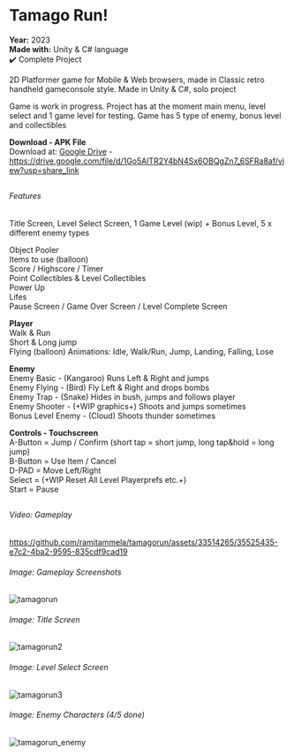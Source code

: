 # Tamago Run!

**Year:** 2023  
**Made with:** Unity & C# language  
✔️ Complete Project

2D Platformer game for Mobile & Web browsers, made in Classic retro handheld gameconsole style. Made in Unity & C#, solo project

Game is work in progress. Project has at the moment main menu, level select and 1 game level for testing. Game has 5 type of enemy, bonus level and collectibles

**Download - APK File**  
Download at: [Google Drive](https://drive.google.com/file/d/1Go5AlTR2Y4bN4Sx6OBQgZn7_6SFRa8af/view?usp=share_link) - https://drive.google.com/file/d/1Go5AlTR2Y4bN4Sx6OBQgZn7_6SFRa8af/view?usp=share_link


##


###### Features
Title Screen, Level Select Screen, 1 Game Level (wip) + Bonus Level, 5 x different enemy types

Object Pooler  
Items to use (balloon)  
Score / Highscore  / Timer  
Point Collectibles & Level Collectibles  
Power Up  
Lifes  
Pause Screen / Game Over Screen / Level Complete Screen
 
**Player**  
Walk & Run  
Short & Long jump  
Flying (balloon)
Animations: Idle, Walk/Run, Jump, Landing, Falling, Lose  

**Enemy**  
Enemy Basic - (Kangaroo) Runs Left & Right and jumps  
Enemy Flying - (Bird) Fly Left & Right and drops bombs  
Enemy Trap - (Snake) Hides in bush, jumps and follows player  
Enemy Shooter - (+WIP graphics+) Shoots and jumps sometimes   
Bonus Level Enemy - (Cloud) Shoots thunder sometimes

**Controls - Touchscreen**  
A-Button = Jump / Confirm (short tap = short jump, long tap&hold = long jump)  
B-Button = Use Item / Cancel  
D-PAD = Move Left/Right  
Select = (+WIP Reset All Level Playerprefs etc.+)  
Start = Pause

##

###### Video: Gameplay
https://github.com/ramitammela/tamagorun/assets/33514265/35525435-e7c2-4ba2-9595-835cdf9cad19

###### Image: Gameplay Screenshots
![tamagorun](https://github.com/ramitammela/tamagorun/assets/33514265/9ed8e34f-e465-4c81-b268-508bcd59450d)

###### Image: Title Screen
![tamagorun2](https://github.com/ramitammela/tamagorun/assets/33514265/99f1bde0-9742-4115-85d2-f7fb1ff7455b)

###### Image: Level Select Screen
![tamagorun3](https://github.com/ramitammela/tamagorun/assets/33514265/7f5676a6-b90f-4289-81d7-685ed4f83aaf)

###### Image: Enemy Characters (4/5 done)
![tamagorun_enemy](https://github.com/ramitammela/tamagorun/assets/33514265/5abb447a-d071-44db-8eb5-2166daaeceba)

##
